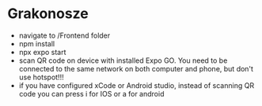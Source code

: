 # Grakonosze

- navigate to /Frontend folder
- npm install
- npx expo start
- scan QR code on device with installed Expo GO. You need to be connected to the same network on both computer and phone, but don't use hotspot!!!
- if you have configured xCode or Android studio, instead of scanning QR code you can press i for IOS or a for android
